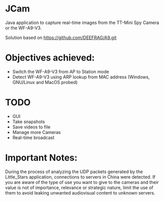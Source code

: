 # JCam
Java application to capture real-time images from the TT-Mini Spy Camera or the WF-A9-V3.

Solution based on https://github.com/DEEFRAG/A9.git

# Objectives achieved:
* Switch the WF-A9-V3 from AP to Station mode
* Detect WF-A9-V3 using ARP lookup from MAC address (Windows, GNU/Linux and MacOS probed)

# TODO
* GUI
* Take snapshots
* Save videos to file
* Manage more Cameras 
* Real-time broadcast

# Important Notes:
During the process of analyzing the UDP packets generated by the Little_Stars application, connections to servers in China were detected. If you are aware of the type of use you want to give to the cameras and their value is not of importance, relevance or strategic nature, limit the use of them to avoid leaking unwanted audiovisual content to unknown servers.
